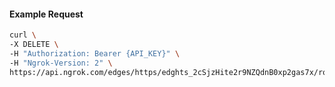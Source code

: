 <!-- Code generated for API Clients. DO NOT EDIT. -->

#### Example Request

```bash
curl \
-X DELETE \
-H "Authorization: Bearer {API_KEY}" \
-H "Ngrok-Version: 2" \
https://api.ngrok.com/edges/https/edghts_2cSjzHite2r9NZQdnB0xp2gas7x/routes/edghtsrt_2cSjzJxXw4u5Zdglu4MKTxmVds8/oidc
```
